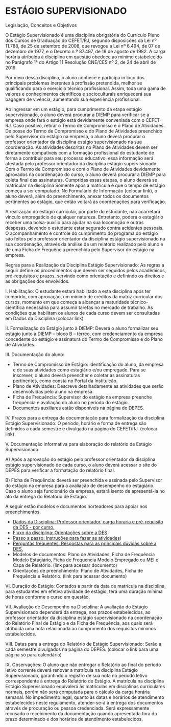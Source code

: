 # ESTÁGIO SUPERVISIONADO

Legislação, Conceitos e Objetivos

O Estágio Supervisionado é uma disciplina obrigatória do Currículo Pleno dos Cursos de Graduação do CEFET/RJ, segundo disposições da Lei nº 11.788, de 25 de setembro de 2008, que revogou a Lei nº 6.494, de 07 de dezembro de 1977, e o Decreto n.º 87.497, de 18 de agosto de 1982. A carga horária atribuída à disciplina em questão obedece ao mínimo estabelecido no Parágrafo 1° do Artigo 11 Resolução CNE/CES nº 2, de 24 de abril de 2019.

Por meio dessa disciplina, o aluno conhece e participa in loco dos principais problemas inerentes à profissão pretendida, melhor se qualificando para o exercício técnico profissional. Assim, toda uma gama de valores e conhecimentos científicos e socioculturais enriquecerá sua bagagem de vivência, aumentando sua experiência profissional.

Ao ingressar em um estágio, para cumprimento da etapa estágio supervisionado, o aluno deverá procurar a DIEMP para verificar se a empresa onde fará o estágio está devidamente conveniada com o CEFET-RJ. Caso positivo, retirar o Termo de Compromisso e o Plano de Atividades. De posse do Termo de Compromisso e do Plano de Atividades preenchido pelo Supervisor do estágio na empresa, o aluno deverá procurar o professor orientador da disciplina estágio supervisionado na sua coordenação. As atividades descritas no Plano de Atividades devem ser diretamente compatíveis com a formação profissional do estudante de forma a contribuir para seu processo educativo, essa informação será atestada pelo professor orientador da disciplina estágio supervisionado. Com o Termo de Compromisso e com o Plano de Atividades devidamente aprovados na coordenação do curso, o aluno deverá procurar a DIEMP para coleta final das assinaturas. Cumpridas essas etapas, o aluno deverá se matricular na disciplina Somente após a matrícula é que o tempo de estágio começa a ser computado. No Formulário de Informação (colocar link), o aluno deverá, além do preenchimento, anexar todos os documentos pertinentes ao estágio, que então voltará às coordenações para verificação.

A realização do estágio curricular, por parte do estudante, não acarretará vínculo empregatício de qualquer natureza. Entretanto, poderá o estagiário receber uma bolsa-auxílio para ajudar na sua locomoção e outras despesas, devendo o estudante estar segurado contra acidentes pessoais.
O acompanhamento e controle do cumprimento do programa do estágio são feitos pelo professor orientador da disciplina estágio supervisionado na sua coordenação, através da análise de um relatório realizado pelo aluno e de uma Ficha de Frequência preenchida pelo Supervisor do estágio na empresa.

Regras para a Realização da Disciplina Estágio Supervisionado:
As regras a seguir define os procedimentos que devem ser seguidos pelos acadêmicos, pré-requisitos e prazos, servindo como orientação e definindo os direitos e as obrigações dos envolvidos.

I. Habilitação:
O estudante estará habilitado a esta disciplina após ter cumprido, com aprovação, um mínimo de créditos da matriz curricular dos cursos, momento em que começa a alcançar a maturidade técnico-científica necessária para assumir tarefas no mercado de trabalho. As condições que habilitam os alunos de cada curso devem ser consultadas em Dados da Disciplina (colocar link)

II. Formalização do Estágio junto à DIEMP:
Deverá o aluno formalizar seu estágio junto à DIEMP – bloco B – térreo, com credenciamento da empresa concedente do estágio e assinatura do Termo de Compromisso e do Plano de Atividades.

III. Documentação do aluno:
- Termo de Compromisso de Estágio: identificação do aluno, da empresa e de suas atividades como estagiário e/ou empregado. Para se inscrever, o aluno deverá preencher e coletar as assinaturas pertinentes, como consta no Portal da Instituição.
- Plano de Atividades: Descreve detalhadamente as atividades que serão desenvolvidas pelo aluno na empresa.
- Ficha de Frequência: Supervisor do estágio na empresa preenche frequência e avaliação do aluno no período do estágio.
- Documentos auxiliares estão disponíveis na página do DEPES.

IV. Prazos para a entrega da documentação para formalização da disciplina Estágio Supervisionado:
O período, horário e forma de entrega são definidos a cada semestre e divulgado na página do CEFET/RJ. (colocar link)

V. Documentação informativa para elaboração do relatório de Estágio Supervisionado:

A) Após a aprovação do estágio pelo professor orientador da disciplina estágio supervisionado de cada curso, o aluno deverá acessar o site do DEPES para verificar a formatação do relatório final.

B) Ficha de Frequência: deverá ser preenchida e assinada pelo Supervisor do estágio na empresa para a avaliação de desempenho do estagiário. Caso o aluno seja funcionário da empresa, estará isento de apresentá-la no ato da entrega do Relatório de Estágio.

A seguir estão modelos e documentos norteadores para apoiar nos preenchimentos.
- [Dados da Disciplina: Professor orientador, carga horaria e pré-requisito da DES - por curso.](http://www.cefet-rj.br/attachments/article/201/Dados%20da%20Disciplina.pdf)
- [Fluxo da disciplina: Orientações sobre a DES](http://www.cefet-rj.br/attachments/article/201/Fluxo%20da%20Disciplina.pdf)
- [Passo a passo: Instruções para fazer as atividades](http://www.cefet-rj.br/attachments/article/201/Passo%20a%20Passo.pdf))
- [Perguntas frequentes: Respostas para as principais dúvidas sobre a DES.](http://www.cefet-rj.br/attachments/article/201/Perguntas%20Frequentes%20.pdf)
- Modelos de documentos: Plano de Atividades, Ficha de Frequência Modelo Estagiário, Ficha de Frequencia Modelo Empregado ou MEI e Capa de Relatório. (link para acessar documento)
- Orientações de preenchimento: Plano de Atividades, Ficha de Frequência e Relatório. (link para acessar documento)

VI. Duração do Estágio:
Contados a partir da data de matrícula na disciplina, para estudantes em efetiva atividade de estágio, terá uma duração mínima de horas conforme o curso em questão.

VII. Avaliação de Desempenho na Disciplina:
A avaliação do Estágio Supervisionado dependerá da entrega, nos prazos estabelecidos, ao professor orientador da disciplina estágio supervisionado na coordenação do Relatório Final de Estágio e da Ficha de Frequência, aos quais será atribuída uma nota relacionada ao cumprimento dos requisitos mínimos estabelecidos.

VIII. Datas para a entrega do Relatório de Estágio Supervisionado:
Serão a cada semestre divulgados na página do DEPES. (colocar o link para uma página só para calendário)

IX. Observações:
O aluno que não entregar o Relatório ao final do período letivo corrente deverá renovar a matrícula na disciplina Estágio Supervisionado, garantindo o registro de sua nota no período letivo correspondente à entrega do Relatório de Estágio. A matrícula na disciplina Estágio Supervisionado equivalerá às matrículas em disciplinas curriculares normais, porém não será computada para o cálculo da carga horária semanal.
No impedimento legal, quanto às datas e horários de atendimento estabelecidos neste regulamento, atender-se-á à entrega dos documentos através de procuração ou pessoa credenciada. Será expressamente recusado o recebimento da documentação quando apresentada fora do prazo determinado e dos horários de atendimento estabelecidos.








